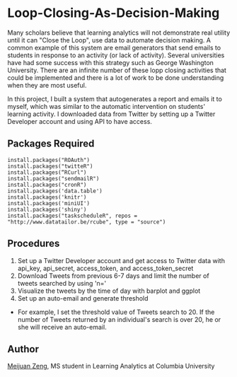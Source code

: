# Loop-Closing-As-Decision-Making

Many scholars believe that learning analytics will not demonstrate real utility until it can "Close the Loop", use data to automate decision making. A common example of this system are email generators that send emails to students in response to an activity (or lack of activity). Several universities have had some success with this strategy such as George Washington University. There are an infinite number of these lopp closing activities that could be implemented and there is a lot of work to be done understanding when they are most useful. 

In this project, I built a system that autogenerates a report and emails it to myself, which was similar to the automatic intervention on students' learning activity. I downloaded data from Twitter by setting up a Twitter Developer account and using API to have access. 

## Packages Required
```
install.packages("ROAuth")
install.packages("twitteR")
install.packages(“RCurl")
install.packages("sendmailR")
install.packages("cronR")
install.packages('data.table')
install.packages('knitr')
install.packages('miniUI')
install.packages('shiny')
install.packages("taskscheduleR", repos = "http://www.datatailor.be/rcube", type = "source")
```

## Procedures

1. Set up a Twitter Developer account and get access to Twitter data with api_key, api_secret, access_token, and access_token_secret
2. Download Tweets from previous 6-7 days and limit the number of tweets searched by using 'n='
3. Visualize the tweets by the time of day with barplot and ggplot
4. Set up an auto-email and generate threshold
* For example, I set the threshold value of Tweets search to 20. If the number of Tweets returned by an individual's search is over 20, he or she will receive an auto-email.

## Author

[Meijuan Zeng](https://github.com/tomato018), MS student in Learning Analytics at Columbia University 
